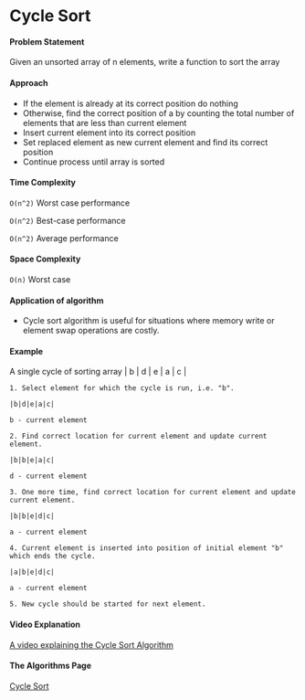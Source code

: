 # Cycle Sort

#### Problem Statement

Given an unsorted array of n elements, write a function to sort the array

#### Approach

- If the element is already at its correct position do nothing
- Otherwise, find the correct position of a by counting the total number of elements that are less than current element
- Insert current element into its correct position
- Set replaced element as new current element and find its correct position
- Continue process until array is sorted

#### Time Complexity

`O(n^2)` Worst case performance

`O(n^2)` Best-case performance

`O(n^2)` Average performance

#### Space Complexity

`O(n)` Worst case

#### Application of algorithm

- Cycle sort algorithm is useful for situations where memory write or element swap operations are costly.

#### Example

A single cycle of sorting array | b | d | e | a | c |

```
1. Select element for which the cycle is run, i.e. "b".

|b|d|e|a|c|

b - current element 

2. Find correct location for current element and update current element.

|b|b|e|a|c|

d - current element 

3. One more time, find correct location for current element and update current element.

|b|b|e|d|c|

a - current element 

4. Current element is inserted into position of initial element "b" which ends the cycle.

|a|b|e|d|c|

a - current element 

5. New cycle should be started for next element.
```

#### Video Explanation

[A video explaining the Cycle Sort Algorithm](https://www.youtube.com/watch?v=gZNOM_yMdSQ)

#### The Algorithms Page

[Cycle Sort](https://the-algorithms.com/algorithm/cycle-sort)
